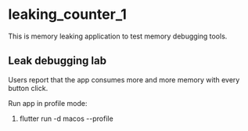 # leaking_counter_1

This is memory leaking application to test memory debugging tools.

## Leak debugging lab

Users report that the app consumes more and more memory with every button click.

Run app in profile mode:
1. flutter run -d macos --profile


